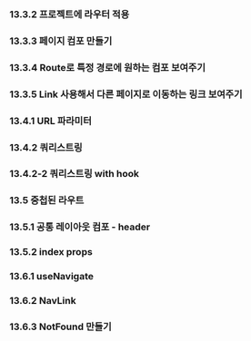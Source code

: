 ### 13.3.2 프로젝트에 라우터 적용

### 13.3.3 페이지 컴포 만들기

### 13.3.4 Route로 특정 경로에 원하는 컴포 보여주기

### 13.3.5 Link 사용해서 다른 페이지로 이동하는 링크 보여주기

### 13.4.1 URL 파라미터

### 13.4.2 쿼리스트링

### 13.4.2-2 쿼리스트링 with hook

### 13.5 중첩된 라우트

### 13.5.1 공통 레이아웃 컴포 - header

### 13.5.2 index props

### 13.6.1 useNavigate

### 13.6.2 NavLink

### 13.6.3 NotFound 만들기
